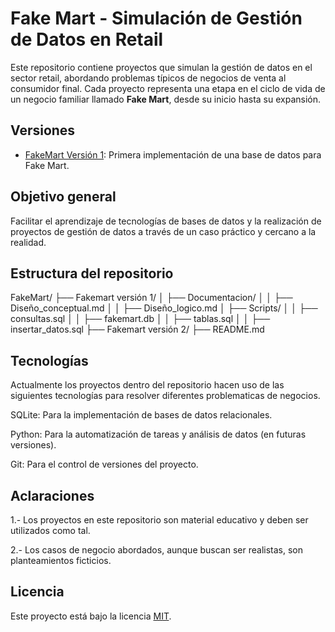 # Fake Mart - Simulación de Gestión de Datos en Retail

Este repositorio contiene proyectos que simulan la gestión de datos en el sector retail, abordando problemas típicos de negocios de venta al consumidor final. Cada proyecto representa una etapa en el ciclo de vida de un negocio familiar llamado **Fake Mart**, desde su inicio hasta su expansión.

## Versiones
- [FakeMart Versión 1](): Primera implementación de una base de datos para Fake Mart.

## Objetivo general
Facilitar el aprendizaje de tecnologías de bases de datos y la realización de proyectos de gestión de datos a través de un caso práctico y cercano a la realidad.

## Estructura del repositorio
FakeMart/
├── Fakemart versión 1/
│   ├── Documentacion/
│   │   ├── Diseño_conceptual.md
│   │   ├── Diseño_logico.md
│   ├── Scripts/
│   │   ├── consultas.sql
│   │   ├── fakemart.db
│   │   ├── tablas.sql
│   │   ├── insertar_datos.sql
├── Fakemart versión 2/
├── README.md


## Tecnologías 
 Actualmente los proyectos dentro del repositorio hacen uso de las siguientes tecnologías para resolver diferentes problematicas de negocios.

SQLite: Para la implementación de bases de datos relacionales.  

Python: Para la automatización de tareas y análisis de datos (en futuras versiones).  

Git: Para el control de versiones del proyecto.  

## Aclaraciones 

1.- Los proyectos en este repositorio son material educativo y deben ser utilizados como tal.

2.- Los casos de negocio abordados, aunque buscan ser realistas, son planteamientos ficticios.

## Licencia 
Este proyecto está bajo la licencia [MIT](LICENSE).


